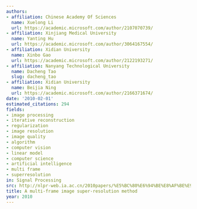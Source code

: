 ```yaml
---
authors:
- affiliation: Chinese Academy Of Sciences
  name: Xuelong Li
  url: https://academic.microsoft.com/author/2107070739/
- affiliation: Xinjiang Medical University
  name: Yanting Hu
  url: https://academic.microsoft.com/author/3064167554/
- affiliation: Xidian University
  name: Xinbo Gao
  url: https://academic.microsoft.com/author/2122193271/
- affiliation: Nanyang Technological University
  name: Dacheng Tao
  slug: dacheng_tao
- affiliation: Xidian University
  name: Beijia Ning
  url: https://academic.microsoft.com/author/2166371674/
date: '2010-02-01'
estimated_citations: 294
fields:
- image processing
- iterative reconstruction
- regularization
- image resolution
- image quality
- algorithm
- computer vision
- linear model
- computer science
- artificial intelligence
- multi frame
- superresolution
in: Signal Processing
src: http://nlpr-web.ia.ac.cn/2010papers/%E5%BC%80%E6%94%BE%E8%AF%BE%E9%A2%98/%E5%9B%BD%E9%99%85%E5%88%8A%E7%89%A9/Xuelong%20Li,%20A%20multi-frame%20image%20super-resolution%20method.pdf
title: A multi-frame image super-resolution method
year: 2010
---
```

